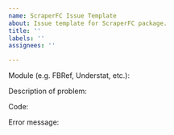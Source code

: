```yaml
---
name: ScraperFC Issue Template
about: Issue template for ScraperFC package.
title: ''
labels: ''
assignees: ''

---
```


Module (e.g. FBRef, Understat, etc.): 

Description of problem:

Code:

Error message:

